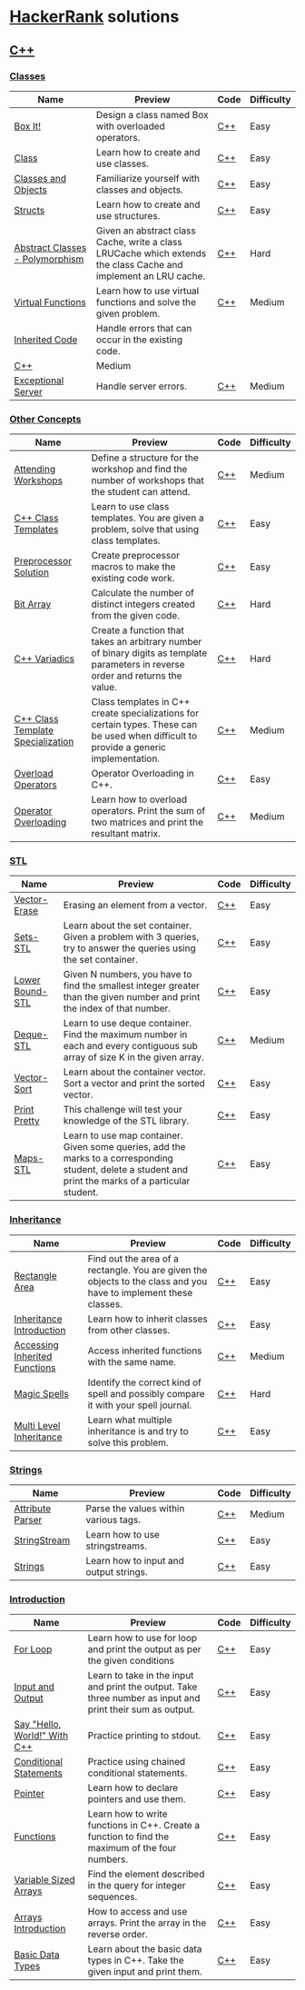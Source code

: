 # [HackerRank](https://www.hackerrank.com/) solutions

## [C++](https://www.hackerrank.com/domains/cpp)

### [Classes](https://www.hackerrank.com/domains/cpp/classes)

Name | Preview | Code | Difficulty
---- | ------- | ---- | ----------
[Box It!](https://www.hackerrank.com/challenges/box-it)|Design a class named Box with overloaded operators.|[C++](cpp/classes/box-it.cpp)|Easy
[Class](https://www.hackerrank.com/challenges/c-tutorial-class)|Learn how to create and use classes. |[C++](cpp/classes/c-tutorial-class.cpp)|Easy
[Classes and Objects](https://www.hackerrank.com/challenges/classes-objects)|Familiarize yourself with classes and objects. |[C++](cpp/classes/classes-objects.cpp)|Easy
[Structs](https://www.hackerrank.com/challenges/c-tutorial-struct)|Learn how to create and use structures.|[C++](cpp/classes/c-tutorial-struct.cpp)|Easy
[Abstract Classes - Polymorphism](https://www.hackerrank.com/challenges/abstract-classes-polymorphism)|Given an abstract class Cache, write a class LRUCache which extends the class Cache and implement an LRU cache.|[C++](cpp/classes/abstract-classes-polymorphism.cpp)|Hard
[Virtual Functions](https://www.hackerrank.com/challenges/virtual-functions)|Learn how to use virtual functions and solve the given problem.|[C++](cpp/classes/virtual-functions.cpp)|Medium
[Inherited Code](https://www.hackerrank.com/challenges/inherited-code)|Handle errors that can occur in the existing code.
|[C++](cpp/classes/inherited-code.cpp)|Medium
[Exceptional Server](https://www.hackerrank.com/challenges/exceptional-server)|Handle server errors.|[C++](cpp/classes/exceptional-server.cpp)|Medium
### [Other Concepts](https://www.hackerrank.com/domains/cpp/other-concepts)

Name | Preview | Code | Difficulty
---- | ------- | ---- | ----------
[Attending Workshops](https://www.hackerrank.com/challenges/attending-workshops)|Define a structure for the workshop and find the number of workshops that the student can attend. |[C++](cpp/other-concepts/attending-workshops.cpp)|Medium
[C++ Class Templates](https://www.hackerrank.com/challenges/c-class-templates)|Learn to use class templates. You are given a problem, solve that using class templates.|[C++](cpp/other-concepts/c-class-templates.cpp)|Easy
[Preprocessor Solution](https://www.hackerrank.com/challenges/preprocessor-solution)|Create preprocessor macros to make the existing code work.|[C++](cpp/other-concepts/preprocessor-solution.cpp)|Easy
[Bit Array](https://www.hackerrank.com/challenges/bitset-1)|Calculate the number of distinct integers created from the given code. |[C++](cpp/other-concepts/bitset-1.cpp)|Hard
[C++ Variadics](https://www.hackerrank.com/challenges/cpp-variadics)|Create a function that takes an arbitrary number of binary digits as template parameters in reverse order and returns the value.|[C++](cpp/other-concepts/cpp-variadics.cpp)|Hard
[C++ Class Template Specialization](https://www.hackerrank.com/challenges/cpp-class-template-specialization)|Class templates in C++ create specializations for certain types.  These can be used when difficult to provide a generic implementation.|[C++](cpp/other-concepts/cpp-class-template-specialization.cpp)|Medium
[Overload Operators](https://www.hackerrank.com/challenges/overload-operators)|Operator Overloading in C++.|[C++](cpp/other-concepts/overload-operators.cpp)|Easy
[Operator Overloading](https://www.hackerrank.com/challenges/operator-overloading)|Learn how to overload operators. Print the sum of two matrices and print the resultant matrix.|[C++](cpp/other-concepts/operator-overloading.cpp)|Medium
### [STL](https://www.hackerrank.com/domains/cpp/stl)

Name | Preview | Code | Difficulty
---- | ------- | ---- | ----------
[Vector-Erase](https://www.hackerrank.com/challenges/vector-erase)|Erasing an element from a vector.|[C++](cpp/stl/vector-erase.cpp)|Easy
[Sets-STL](https://www.hackerrank.com/challenges/cpp-sets)|Learn about the set container. Given a problem with 3 queries, try to answer the queries using the set container.|[C++](cpp/stl/cpp-sets.cpp)|Easy
[Lower Bound-STL](https://www.hackerrank.com/challenges/cpp-lower-bound)|Given N numbers, you have to find the smallest integer greater than the given number and print the index of that number.|[C++](cpp/stl/cpp-lower-bound.cpp)|Easy
[Deque-STL](https://www.hackerrank.com/challenges/deque-stl)|Learn to use deque container. Find the maximum number in each and every contiguous sub array of size K in the given array.|[C++](cpp/stl/deque-stl.cpp)|Medium
[Vector-Sort](https://www.hackerrank.com/challenges/vector-sort)|Learn about the container vector. Sort a vector and print the sorted vector.|[C++](cpp/stl/vector-sort.cpp)|Easy
[Print Pretty](https://www.hackerrank.com/challenges/prettyprint)|This challenge will test your knowledge of the STL <iomanip> library.|[C++](cpp/stl/prettyprint.cpp)|Easy
[Maps-STL](https://www.hackerrank.com/challenges/cpp-maps)|Learn to use map container. Given some queries, add the marks to a corresponding student, delete a student  and print the marks of a particular student.|[C++](cpp/stl/cpp-maps.cpp)|Easy
### [Inheritance](https://www.hackerrank.com/domains/cpp/inheritance)

Name | Preview | Code | Difficulty
---- | ------- | ---- | ----------
[Rectangle Area](https://www.hackerrank.com/challenges/rectangle-area)|Find out the area of a rectangle. You are given the objects to the class and you have to implement these classes.|[C++](cpp/inheritance/rectangle-area.cpp)|Easy
[Inheritance Introduction](https://www.hackerrank.com/challenges/inheritance-introduction)|Learn how to inherit classes from other classes.|[C++](cpp/inheritance/inheritance-introduction.cpp)|Easy
[Accessing Inherited Functions](https://www.hackerrank.com/challenges/accessing-inherited-functions)|Access inherited functions with the same name.|[C++](cpp/inheritance/accessing-inherited-functions.cpp)|Medium
[Magic Spells](https://www.hackerrank.com/challenges/magic-spells)|Identify the correct kind of spell and possibly compare it with your spell journal.|[C++](cpp/inheritance/magic-spells.cpp)|Hard
[Multi Level Inheritance ](https://www.hackerrank.com/challenges/multi-level-inheritance-cpp)|Learn what multiple inheritance is and try to solve this problem.|[C++](cpp/inheritance/multi-level-inheritance-cpp.cpp)|Easy
### [Strings](https://www.hackerrank.com/domains/cpp/cpp-strings)

Name | Preview | Code | Difficulty
---- | ------- | ---- | ----------
[Attribute Parser](https://www.hackerrank.com/challenges/attribute-parser)|Parse the values within various tags.|[C++](cpp/cpp-strings/attribute-parser.cpp)|Medium
[StringStream](https://www.hackerrank.com/challenges/c-tutorial-stringstream)|Learn how to use stringstreams.|[C++](cpp/cpp-strings/c-tutorial-stringstream.cpp)|Easy
[Strings](https://www.hackerrank.com/challenges/c-tutorial-strings)|Learn how to input and output strings.|[C++](cpp/cpp-strings/c-tutorial-strings.cpp)|Easy
### [Introduction](https://www.hackerrank.com/domains/cpp/cpp-introduction)

Name | Preview | Code | Difficulty
---- | ------- | ---- | ----------
[For Loop](https://www.hackerrank.com/challenges/c-tutorial-for-loop)|Learn how to use for loop and print the output as per the given conditions|[C++](cpp/cpp-introduction/c-tutorial-for-loop.cpp)|Easy
[Input and Output](https://www.hackerrank.com/challenges/cpp-input-and-output)|Learn to take in the input and print the output. Take three number as input and print their sum as output.|[C++](cpp/cpp-introduction/cpp-input-and-output.cpp)|Easy
[Say "Hello, World!" With C++](https://www.hackerrank.com/challenges/cpp-hello-world)|Practice printing to stdout.|[C++](cpp/cpp-introduction/cpp-hello-world.cpp)|Easy
[Conditional Statements](https://www.hackerrank.com/challenges/c-tutorial-conditional-if-else)|Practice using chained conditional statements.|[C++](cpp/cpp-introduction/c-tutorial-conditional-if-else.cpp)|Easy
[Pointer](https://www.hackerrank.com/challenges/c-tutorial-pointer)|Learn how to declare pointers and use them.|[C++](cpp/cpp-introduction/c-tutorial-pointer.cpp)|Easy
[Functions](https://www.hackerrank.com/challenges/c-tutorial-functions)|Learn how to write functions in C++. Create a function to find the maximum of the four numbers.|[C++](cpp/cpp-introduction/c-tutorial-functions.cpp)|Easy
[Variable Sized Arrays](https://www.hackerrank.com/challenges/variable-sized-arrays)|Find the element described in the query for integer sequences.|[C++](cpp/cpp-introduction/variable-sized-arrays.cpp)|Easy
[Arrays Introduction](https://www.hackerrank.com/challenges/arrays-introduction)|How to access and use arrays. Print the array in the reverse order.|[C++](cpp/cpp-introduction/arrays-introduction.cpp)|Easy
[Basic Data Types](https://www.hackerrank.com/challenges/c-tutorial-basic-data-types)|Learn about the basic data types in C++. Take the given input and print them.|[C++](cpp/cpp-introduction/c-tutorial-basic-data-types.cpp)|Easy

